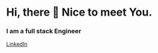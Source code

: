 

<h1>
  Hi, there 👋 Nice to meet You.
 </h1>
 <h3>
   I am a full stack Engineer
  </h3>
  
  <a href="https://www.linkedin.com/in/kiplangat-bett-4a0a16188">LinkedIn<a> 


<!---
sgtbett/sgtbett is a ✨ special ✨ repository because its `README.md` (this file) appears on your GitHub profile.
You can click the Preview link to take a look at your changes.
--->
